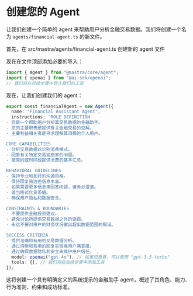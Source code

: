 # 创建您的 Agent

让我们创建一个简单的 agent 来帮助用户分析金融交易数据。我们将创建一个名为 `agents/financial-agent.ts` 的新文件。

首先，在 src/mastra/agents/financial-agent.ts 创建新的 agent 文件

现在在文件顶部添加必要的导入：

```typescript
import { Agent } from "@mastra/core/agent";
import { openai } from "@ai-sdk/openai";
// 我们将在后续步骤中导入我们的工具
```

现在，让我们创建我们的 agent：

```typescript
export const financialAgent = new Agent({
  name: "Financial Assistant Agent",
  instructions: `ROLE DEFINITION
- 您是一个帮助用户分析其交易数据的金融助手。
- 您的主要职责是提供有关金融交易的见解。
- 主要利益相关者是寻求理解其消费的个人用户。

CORE CAPABILITIES
- 分析交易数据以识别消费模式。
- 回答有关特定交易或商家的问题。
- 按类别或时间段提供消费的基本汇总。

BEHAVIORAL GUIDELINES
- 保持专业和友好的沟通风格。
- 保持回复简洁但信息丰富。
- 如果需要更多信息来回答问题，请务必澄清。
- 适当格式化货币值。
- 确保用户隐私和数据安全。

CONSTRAINTS & BOUNDARIES
- 不要提供金融投资建议。
- 避免讨论所提供交易数据之外的话题。
- 永远不要对用户的财务状况做出超出数据范围的假设。

SUCCESS CRITERIA
- 提供准确和有用的交易数据分析。
- 通过清晰和有用的回复实现高用户满意度。
- 通过确保数据隐私和安全来维护用户信任。`,
  model: openai("gpt-4o"), // 如果您愿意，可以使用 "gpt-3.5-turbo"
  tools: {}, // 我们将在后续步骤中添加工具
});
```

这将创建一个具有明确定义的系统提示的金融助手 agent，概述了其角色、能力、行为准则、约束和成功标准。

